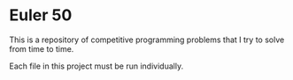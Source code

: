 # Euler 50

This is a repository of competitive programming problems that I try to solve from time to time.

Each file in this project must be run individually.
